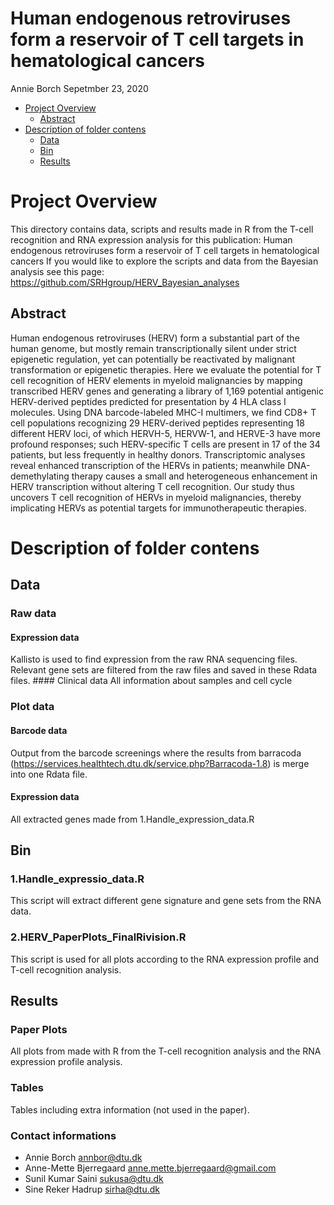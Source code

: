 Human endogenous retroviruses form a reservoir of T cell targets in
hematological cancers
================
Annie Borch
Sepetmber 23, 2020

  - [Project Overview](#project-overview)
      - [Abstract](#abstract)
  - [Description of folder contens](#description-of-folder-contens)
      - [Data](#data)
      - [Bin](#bin)
      - [Results](#results)

<!-- README.md is generated from README.Rmd. Please edit that file -->

# Project Overview

This directory contains data, scripts and results made in R from the
T-cell recognition and RNA expression analysis for this publication:
Human endogenous retroviruses form a reservoir of T cell targets in
hematological cancers If you would like to explore the scripts and data
from the Bayesian analysis see this page:
<https://github.com/SRHgroup/HERV_Bayesian_analyses>

## Abstract

Human endogenous retroviruses (HERV) form a substantial part of the
human genome, but mostly remain transcriptionally silent under strict
epigenetic regulation, yet can potentially be reactivated by malignant
transformation or epigenetic therapies. Here we evaluate the potential
for T cell recognition of HERV elements in myeloid malignancies by
mapping transcribed HERV genes and generating a library of 1,169
potential antigenic HERV-derived peptides predicted for presentation by
4 HLA class I molecules. Using DNA barcode-labeled MHC-I multimers, we
find CD8+ T cell populations recognizing 29 HERV-derived peptides
representing 18 different HERV loci, of which HERVH-5, HERVW-1, and
HERVE-3 have more profound responses; such HERV-specific T cells are
present in 17 of the 34 patients, but less frequently in healthy donors.
Transcriptomic analyses reveal enhanced transcription of the HERVs in
patients; meanwhile DNA-demethylating therapy causes a small and
heterogeneous enhancement in HERV transcription without altering T cell
recognition. Our study thus uncovers T cell recognition of HERVs in
myeloid malignancies, thereby implicating HERVs as potential targets for
immunotherapeutic therapies.

# Description of folder contens

## Data

### Raw data

#### Expression data

Kallisto is used to find expression from the raw RNA sequencing files.
Relevant gene sets are filtered from the raw files and saved in these
Rdata files. \#\#\#\# Clinical data All information about samples and
cell cycle

### Plot data

#### Barcode data

Output from the barcode screenings where the results from barracoda
(<https://services.healthtech.dtu.dk/service.php?Barracoda-1.8>) is
merge into one Rdata file.

#### Expression data

All extracted genes made from 1.Handle\_expression\_data.R

## Bin

### 1.Handle\_expressio\_data.R

This script will extract different gene signature and gene sets from the
RNA data.

### 2.HERV\_PaperPlots\_FinalRivision.R

This script is used for all plots according to the RNA expression
profile and T-cell recognition analysis.

## Results

### Paper Plots

All plots from made with R from the T-cell recognition analysis and the
RNA expression profile analysis.

### Tables

Tables including extra information (not used in the paper).

### Contact informations

  - Annie Borch <annbor@dtu.dk>
  - Anne-Mette Bjerregaard <anne.mette.bjerregaard@gmail.com>
  - Sunil Kumar Saini <sukusa@dtu.dk>
  - Sine Reker Hadrup <sirha@dtu.dk>
